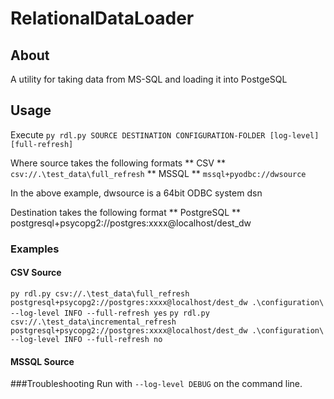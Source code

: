 # RelationalDataLoader
## About
A utility for taking data from MS-SQL and loading it into PostgeSQL


## Usage
Execute  `py rdl.py SOURCE DESTINATION CONFIGURATION-FOLDER [log-level] [full-refresh]`

Where source takes the following formats
** CSV **  `csv://.\test_data\full_refresh`
** MSSQL **  `mssql+pyodbc://dwsource`

In the above example, dwsource is a 64bit ODBC system dsn


Destination takes the following format
** PostgreSQL **  postgresql+psycopg2://postgres:xxxx@localhost/dest_dw


### Examples
#### CSV Source

`py rdl.py csv://.\test_data\full_refresh postgresql+psycopg2://postgres:xxxx@localhost/dest_dw .\configuration\ --log-level INFO --full-refresh yes`
`py rdl.py csv://.\test_data\incremental_refresh postgresql+psycopg2://postgres:xxxx@localhost/dest_dw .\configuration\ --log-level INFO --full-refresh no`


#### MSSQL Source



###Troubleshooting
Run with  `--log-level DEBUG` on the command line.


